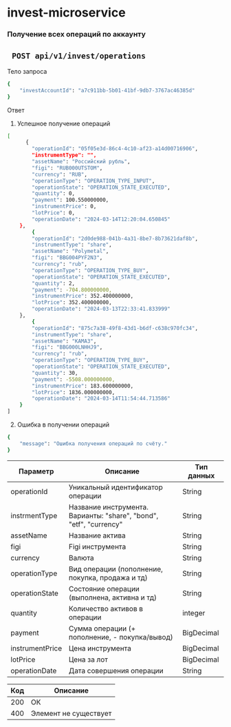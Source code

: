 # invest-microservice

### Получение всех операций по аккаунту

## `` POST api/v1/invest/operations``

Тело запроса

```bash
{
    "investAccountId": "a7c911bb-5b01-41bf-9db7-3767ac46385d"
}
```

Ответ

1. Успешное получение операций

```bash
[
      {
        "operationId": "05f05e3d-86c4-4c10-af23-a14d00716906",
        "instrumentType": "",
        "assetName": "Российский рубль",
        "figi": "RUB000UTSTOM",
        "currency": "RUB",
        "operationType": "OPERATION_TYPE_INPUT",
        "operationState": "OPERATION_STATE_EXECUTED",
        "quantity": 0,
        "payment": 100.550000000,
        "instrumentPrice": 0,
        "lotPrice": 0,
        "operationDate": "2024-03-14T12:20:04.650845"
    },
        {
        "operationId": "2d0de988-041b-4a31-8be7-8b73621daf8b",
        "instrumentType": "share",
        "assetName": "Polymetal",
        "figi": "BBG004PYF2N3",
        "currency": "rub",
        "operationType": "OPERATION_TYPE_BUY",
        "operationState": "OPERATION_STATE_EXECUTED",
        "quantity": 2,
        "payment": -704.800000000,
        "instrumentPrice": 352.400000000,
        "lotPrice": 352.400000000,
        "operationDate": "2024-03-13T22:33:41.833999"
    },
        {
        "operationId": "875c7a38-49f8-43d1-b6df-c638c970fc34",
        "instrumentType": "share",
        "assetName": "КАМАЗ",
        "figi": "BBG000LNHHJ9",
        "currency": "rub",
        "operationType": "OPERATION_TYPE_BUY",
        "operationState": "OPERATION_STATE_EXECUTED",
        "quantity": 30,
        "payment": -5508.000000000,
        "instrumentPrice": 183.600000000,
        "lotPrice": 1836.000000000,
        "operationDate": "2024-03-14T11:54:44.713586"
    }
]
```

2. Ошибка в получении операций

```bash
{
    "message": "Ошибка получения операций по счёту."
}
```


| Параметр       | Описание                                                           | Тип данных  |
|----------------|--------------------------------------------------------------------|-------------|  
| operationId    | Уникальный идентификатор операции                                  | String      |
| instrmentType  | Название инструмента. Варианты: "share", "bond", "etf", "currency" | String      |
| assetName      | Название актива                                                    | String      |
| figi           | Figi инструмента                                                   | String      |
| currency       | Валюта                                                             | String      |
| operationType  | Вид операции (пополнение, покупка, продажа и тд)                   | String      |
| operationState | Состояние операции (выполнена, активна и тд)                       | String      |
| quantity       | Количество активов в операции                                      | integer     |
| payment        | Сумма операции (+ пополнение, - покупка/вывод)                     | BigDecimal  |
| instrumentPrice | Цена инструмента                                                   | BigDecimal  |
| lotPrice       | Цена за лот                                                        | BigDecimal  |
| operationDate  | Дата совершения операции                                           | String      |

| Код | Описание              |
|-----|-----------------------|
| 200 | ОК                    |
| 400 | Элемент не существует |
